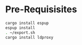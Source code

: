 Pre-Requisisites
================================================================================
```sh
cargo install espup
espup install
. ~/export.sh
cargo install ldproxy
```